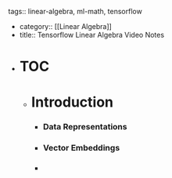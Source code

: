 tags:: linear-algebra, ml-math, tensorflow

- category:: [[Linear Algebra]]
- title:: Tensorflow Linear Algebra Video Notes
- # TOC
	- # Introduction
		- ### Data Representations
		- ### Vector Embeddings
		- ###